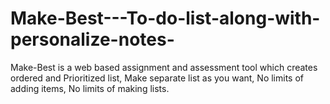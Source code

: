 # Make-Best---To-do-list-along-with-personalize-notes-
Make-Best is a web based assignment and assessment tool which creates ordered and Prioritized list, Make separate list as you want, No limits of adding items, No limits of making lists.
